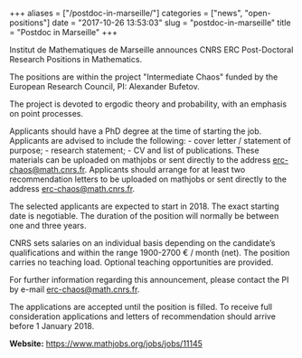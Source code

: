 +++
aliases = ["/postdoc-in-marseille/"]
categories = ["news", "open-positions"]
date = "2017-10-26 13:53:03"
slug = "postdoc-in-marseille"
title = "Postdoc in Marseille"
+++

Institut de Mathematiques de Marseille announces CNRS ERC Post-Doctoral
Research Positions in Mathematics.

The positions are within the project "Intermediate Chaos" funded by the
European Research Council, PI: Alexander Bufetov.

The project is devoted to ergodic theory and probability, with an
emphasis on point processes.

Applicants should have a PhD degree at the time of starting the job.
Applicants are advised to include the following: - cover letter /
statement of purpose; - research statement; - CV and list of
publications. These materials can be uploaded on mathjobs or sent
directly to the address <erc-chaos@math.cnrs.fr>. Applicants should
arrange for at least two recommendation letters to be uploaded on
mathjobs or sent directly to the address <erc-chaos@math.cnrs.fr>.

The selected applicants are expected to start in 2018. The exact
starting date is negotiable. The duration of the position will normally
be between one and three years.

CNRS sets salaries on an individual basis depending on the candidate’s
qualifications and within the range 1900-2700 € / month (net). The
position carries no teaching load. Optional teaching opportunities are
provided.

For further information regarding this announcement, please contact the
PI by e-mail <erc-chaos@math.cnrs.fr>.

The applications are accepted until the position is filled. To receive
full consideration applications and letters of recommendation should
arrive before <span class="aBn" tabindex="0"
term="goog_1350230096"><span class="aQJ">1 January 2018</span></span>.

**Website:** <https://www.mathjobs.org/jobs/jobs/11145>
